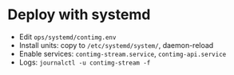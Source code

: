 # Deploy with systemd

- Edit `ops/systemd/contimg.env`
- Install units: copy to `/etc/systemd/system/`, daemon-reload
- Enable services: `contimg-stream.service`, `contimg-api.service`
- Logs: `journalctl -u contimg-stream -f`
